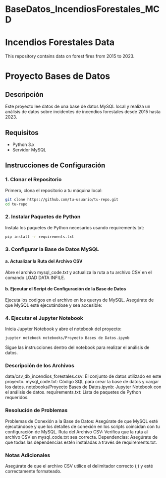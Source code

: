 # BaseDatos_IncendiosForestales_MCD
# Incendios Forestales Data

This repository contains data on forest fires from 2015 to 2023.

# Proyecto Bases de Datos

## Descripción
Este proyecto lee datos de una base de datos MySQL local y realiza un análisis de datos sobre incidentes de incendios forestales desde 2015 hasta 2023.

## Requisitos
- Python 3.x
- Servidor MySQL

## Instrucciones de Configuración

### 1. Clonar el Repositorio
Primero, clona el repositorio a tu máquina local:
```bash
git clone https://github.com/tu-usuario/tu-repo.git
cd tu-repo
```
### 2. Instalar Paquetes de Python
Instala los paquetes de Python necesarios usando requirements.txt:

```bash
pip install -r requirements.txt
```
### 3. Configurar la Base de Datos MySQL
#### a. Actualizar la Ruta del Archivo CSV
Abre el archivo mysql_code.txt y actualiza la ruta a tu archivo CSV en el comando LOAD DATA INFILE.

#### b. Ejecutar el Script de Configuración de la Base de Datos
Ejecuta los codigos en el archivo en los querys de MySQL. Asegúrate de que MySQL esté ejecutándose y sea accesible:

### 4. Ejecutar el Jupyter Notebook
Inicia Jupyter Notebook y abre el notebook del proyecto:

```bash
jupyter notebook notebooks/Proyecto Bases de Datos.ipynb
```
Sigue las instrucciones dentro del notebook para realizar el análisis de datos.

### Descripción de los Archivos
data/csv_db_incendios_forestales.csv: El conjunto de datos utilizado en este proyecto.
mysql_code.txt: Código SQL para crear la base de datos y cargar los datos.
notebooks/Proyecto Bases de Datos.ipynb: Jupyter Notebook con el análisis de datos.
requirements.txt: Lista de paquetes de Python requeridos.

### Resolución de Problemas
Problemas de Conexión a la Base de Datos: Asegúrate de que MySQL esté ejecutándose y que los detalles de conexión en los scripts coincidan con tu configuración de MySQL.
Ruta del Archivo CSV: Verifica que la ruta al archivo CSV en mysql_code.txt sea correcta.
Dependencias: Asegúrate de que todas las dependencias estén instaladas a través de requirements.txt.

### Notas Adicionales
Asegúrate de que el archivo CSV utilice el delimitador correcto (;) y esté correctamente formateado.
